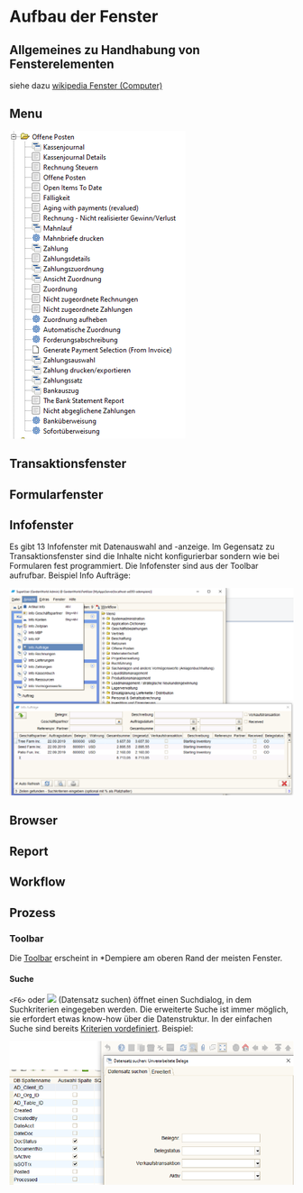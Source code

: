 # Aufbau der Fenster

## Allgemeines zu Handhabung von Fensterelementen

siehe dazu [wikipedia Fenster (Computer)](https://de.wikipedia.org/wiki/Fenster_%28Computer%29#Fensterelemente_und_Handhabung)

## Menu

![](../.gitbook/assets/menu-openitems.PNG)

## Transaktionsfenster

## Formularfenster

## Infofenster

Es gibt 13 Infofenster mit Datenauswahl and -anzeige. Im Gegensatz zu Transaktionsfenster sind die Inhalte nicht konfigurierbar sondern wie bei Formularen fest programmiert. Die Infofenster sind aus der Toolbar aufrufbar. Beispiel Info Aufträge:

![](../.gitbook/assets/InfoWindow.PNG)

## Browser

## Report

## Workflow

## Prozess

### Toolbar

Die [Toolbar](https://wiki.idempiere.org/de/Toolbar) erscheint in *Dempiere am oberen Rand der meisten Fenster.

#### Suche

`<F6>` oder ![](https://wiki.idempiere.org/w-de/images/2/2a/Icon_Find24.png) (Datensatz suchen) öffnet einen Suchdialog, in dem Suchkriterien eingegeben werden. Die erweiterte Suche ist immer möglich, sie erfordert etwas know-how über die Datenstruktur. In der einfachen Suche sind bereits [Kriterien vordefiniert](../adm/3.UIanpassen.md#suche-konfigurieren). Beispiel:

![](../.gitbook/assets/DatensatzSuchen.PNG)

